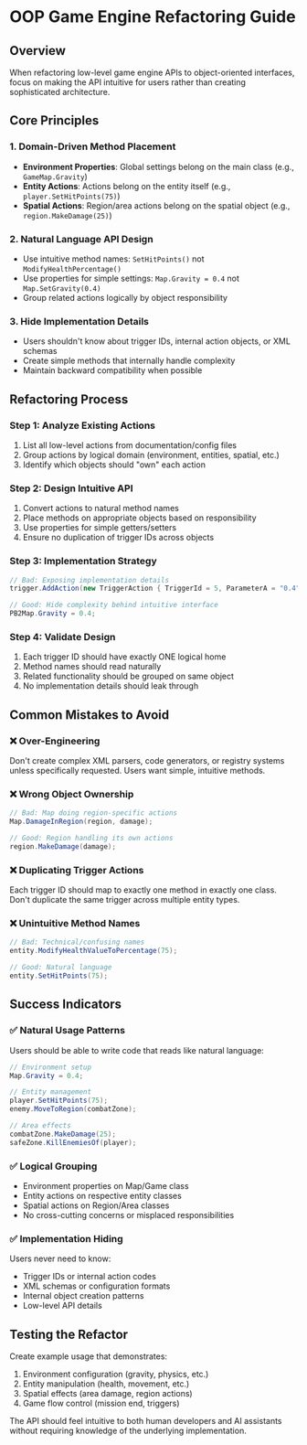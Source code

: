 # OOP Game Engine Refactoring Guide

## Overview
When refactoring low-level game engine APIs to object-oriented interfaces, focus on making the API intuitive for users rather than creating sophisticated architecture.

## Core Principles

### 1. Domain-Driven Method Placement
- **Environment Properties**: Global settings belong on the main class (e.g., `GameMap.Gravity`)
- **Entity Actions**: Actions belong on the entity itself (e.g., `player.SetHitPoints(75)`)
- **Spatial Actions**: Region/area actions belong on the spatial object (e.g., `region.MakeDamage(25)`)

### 2. Natural Language API Design
- Use intuitive method names: `SetHitPoints()` not `ModifyHealthPercentage()`
- Use properties for simple settings: `Map.Gravity = 0.4` not `Map.SetGravity(0.4)`
- Group related actions logically by object responsibility

### 3. Hide Implementation Details
- Users shouldn't know about trigger IDs, internal action objects, or XML schemas
- Create simple methods that internally handle complexity
- Maintain backward compatibility when possible

## Refactoring Process

### Step 1: Analyze Existing Actions
1. List all low-level actions from documentation/config files
2. Group actions by logical domain (environment, entities, spatial, etc.)
3. Identify which objects should "own" each action

### Step 2: Design Intuitive API
1. Convert actions to natural method names
2. Place methods on appropriate objects based on responsibility
3. Use properties for simple getters/setters
4. Ensure no duplication of trigger IDs across objects

### Step 3: Implementation Strategy
```csharp
// Bad: Exposing implementation details
trigger.AddAction(new TriggerAction { TriggerId = 5, ParameterA = "0.4" });

// Good: Hide complexity behind intuitive interface
PB2Map.Gravity = 0.4;
```

### Step 4: Validate Design
1. Each trigger ID should have exactly ONE logical home
2. Method names should read naturally
3. Related functionality should be grouped on same object
4. No implementation details should leak through

## Common Mistakes to Avoid

### ❌ Over-Engineering
Don't create complex XML parsers, code generators, or registry systems unless specifically requested. Users want simple, intuitive methods.

### ❌ Wrong Object Ownership
```csharp
// Bad: Map doing region-specific actions
Map.DamageInRegion(region, damage);

// Good: Region handling its own actions  
region.MakeDamage(damage);
```

### ❌ Duplicating Trigger Actions
Each trigger ID should map to exactly one method in exactly one class. Don't duplicate the same trigger across multiple entity types.

### ❌ Unintuitive Method Names
```csharp
// Bad: Technical/confusing names
entity.ModifyHealthValueToPercentage(75);

// Good: Natural language
entity.SetHitPoints(75);
```

## Success Indicators

### ✅ Natural Usage Patterns
Users should be able to write code that reads like natural language:
```csharp
// Environment setup
Map.Gravity = 0.4;

// Entity management  
player.SetHitPoints(75);
enemy.MoveToRegion(combatZone);

// Area effects
combatZone.MakeDamage(25);
safeZone.KillEnemiesOf(player);
```

### ✅ Logical Grouping
- Environment properties on Map/Game class
- Entity actions on respective entity classes
- Spatial actions on Region/Area classes
- No cross-cutting concerns or misplaced responsibilities

### ✅ Implementation Hiding
Users never need to know:
- Trigger IDs or internal action codes
- XML schemas or configuration formats  
- Internal object creation patterns
- Low-level API details

## Testing the Refactor

Create example usage that demonstrates:
1. Environment configuration (gravity, physics, etc.)
2. Entity manipulation (health, movement, etc.)
3. Spatial effects (area damage, region actions)
4. Game flow control (mission end, triggers)

The API should feel intuitive to both human developers and AI assistants without requiring knowledge of the underlying implementation.